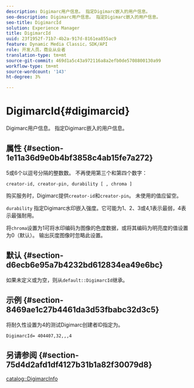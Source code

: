 ```yaml
---
description: Digimarc用户信息。 指定Digimarc嵌入的用户信息。
seo-description: Digimarc用户信息。 指定Digimarc嵌入的用户信息。
seo-title: DigimarcId
solution: Experience Manager
title: DigimarcId
uuid: 23f1952f-71b7-4b2a-917d-8161ea855ac9
feature: Dynamic Media Classic，SDK/API
role: 开发人员，商业从业者
translation-type: tm+mt
source-git-commit: 469d1a5c43a972116a8a2efb0de5708800130a99
workflow-type: tm+mt
source-wordcount: '143'
ht-degree: 3%

---
```



# DigimarcId{#digimarcid}

Digimarc用户信息。 指定Digimarc嵌入的用户信息。

## 属性 {#section-1e11a36d9e0b4bf3858c4ab15fe7a272}

5或6个以逗号分隔的整数数。 不再使用第三个和第四个数字：

`creator-id, creator-pin, durability [ , chroma ]`

购买服务时，Digimarc提供`creator-id`和`creator-pin`。 未使用的值应留空。

`durability` 指定Digimarc水印嵌入强度。它可能为1、2、3或4,1表示最弱，4表示最强耐用。

将`chroma`设置为1可将水印编码为图像的色度数据，或将其编码为明亮度的值设置为0（默认）。 输出灰度图像时忽略此设置。

## 默认 {#section-d6ecb6e95a7b4232bd612834ea49e6bc}

如果未定义或为空，则从`default::DigimarcId`继承。

## 示例 {#section-8469ae1c27b4461da3d53fbabc32d3c5}

将耐久性设置为4的测试Digimarc创建者ID指定为。

`DigimarcId= 404407,32,,,4`

## 另请参阅 {#section-75d4d2afd1df4127b31b1a82f30079d8}

[catalog::DigimarcInfo](../../../../../is-api/image-catalog/image-serving-api-ref/c-image-catalog-reference/c-image-svg-data-reference/c-image-data-reference/r-digimarcinfo-cat.md#reference-4925764ed683466bb7af4b807c86f8ba)
